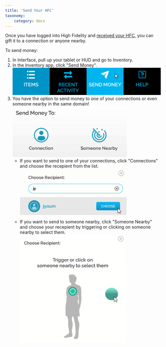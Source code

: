 ```yaml
---
title: 'Send Your HFC'
taxonomy:
	category: docs
---
```


Once you have logged into High Fidelity and [received your HFC](https://docs.highfidelity.com/high-fidelity-commerce/basics/hfc/get-hfc), you can gift it to a connection or anyone nearby.

To send money: 

1. In Interface, pull up your tablet or HUD and go to Inventory.
2. In the Inventory app, click "Send Money". ![](send-money.PNG)
3. You have the option to send money to one of your connections or even someone nearby in the same domain! ![](send.PNG)
	* If you want to send to one of your connections, click "Connections" and choose the recepient from the list. ![](connections.PNG)
	* If you want to send to someone nearby, click "Someone Nearby" and choose your recepient by triggering or clicking on someone nearby to select them. ![](nearby.PNG)
